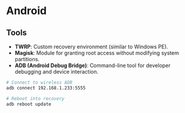 # Android

## Tools

- **TWRP**: Custom recovery environment (similar to Windows PE).
- **Magisk**: Module for granting root access without modifying system partitions.
- **ADB (Android Debug Bridge)**: Command-line tool for developer debugging and device interaction.

```bash
# Connect to wireless ADB
adb connect 192.168.1.233:5555

# Reboot into recovery
adb reboot update
```
